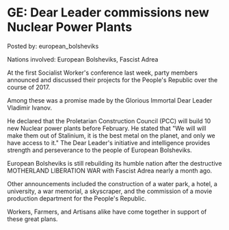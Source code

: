# GE: Dear Leader commissions new Nuclear Power Plants

Posted by: european_bolsheviks

Nations involved: European Bolsheviks, Fascist Adrea

At the first Socialist Worker's conference last week, party members announced and discussed their projects for the People's Republic over the course of 2017. 

Among these was a promise made by the Glorious Immortal Dear Leader Vladimir Ivanov.

He declared that the Proletarian Construction Council (PCC) will build 10 new Nuclear power plants before February. He stated that "We will will make them out of Stalinium, it is the best metal on the planet, and only we have access to it." The Dear Leader's initiative and intelligence provides strength and perseverance to the people of European Bolsheviks. 

European Bolsheviks is still rebuilding its humble nation after the destructive MOTHERLAND LIBERATION WAR with Fascist Adrea nearly a month ago.

Other announcements included the construction of a water park, a hotel, a university, a war memorial, a skyscraper, and the commission of a movie production department for the People's Republic.

Workers, Farmers, and Artisans alike have come together in support of these great plans.